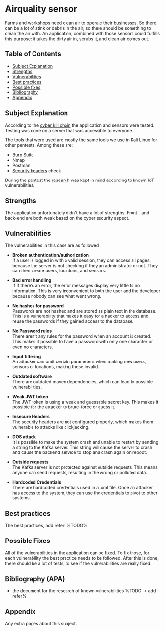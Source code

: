 # Airquality sensor

Farms and workshops need clean air to operate their businesses.
So there can be a lot of stink or debris in the air, so there should be something to clean the air with.
An application, combined with those sensors could fulfills this purpose: it takes the dirty air in, scrubs it, and clean air comes out.

## Table of Contents

- [Subject Explanation](#subject-explanation)
- [Strengths](#bibliography)
- [Vulnerabilities](#vulnerabilities)
- [Best practices](#best-practices)
- [Possible fixes](#possible-fixes)
- [Bibliography](#bibliography-apa)
- [Appendix](#appendix)

## Subject Explanation

According to the [cyber kill chain](https://www.varonis.com/blog/cyber-kill-chain/) the application and sensors were tested.
Testing was done on a server that was accessible to everyone.

The tools that were used are mostly the same tools we use in Kali Linux for other pentests. Among these are:
- Burp Suite
- Nmap
- Postman
- [Security headers](https://www.securityheaders.com) check

During the pentest the [research](https://fontys-intersect.github.io/research) was kept in mind according to known IoT vulnerabilities.

## Strengths

The application unfortunately didn't have a lot of strengths. Front - and back-end are both weak based on the
cyber security aspect.

## Vulnerabilities

The vulnerabilities in this case are as followed:

- **Broken authentication/authorization**<br />
If a user is logged in with a valid session, they can access all pages, because the server is not checking if they an administrator or not. They can then create users, locations, and sensors.

- **Bad error handling**<br />
If If there’s an error, the error messages display very little to no information. This is very inconvenient to both the user and the developer because nobody can see what went wrong.

- **No hashes for password**<br />
Passwords are not hashed and are stored as plain text in the database. This is a vulnerability that makes it easy for a hacker to access and reuse the passwords if they gained access to the database.

- **No Password rules**<br />
There aren’t any rules for the password when an account is created. This makes it possible to have a password with only one character or even no characters.

- **Input filtering** <br />
An attacker can omit certain parameters when making new users, sensors or locations, making these invalid.

- **Outdated software**<br />
There are outdated maven dependencies, which can lead to possible vulnerabilities.

- **Weak JWT token**<br />
The JWT token is using a weak and guessable secret key. This makes it possible for the attacker to brute-force or guess it.

- **Insecure Headers**<br />
The security headers are not configured properly, which makes them vulnerable to attacks like clickjacking.

- **DOS attack**<br />
It is possible to make the system crash and unable to restart by sending a string to the Kafka server. This string will cause the server to crash and cause the backend service to stop and crash again on reboot.

- **Outside requests**<br />
The Kafka server is not protected against outside requests. This means anyone can send requests, resulting in the wrong or polluted data.

- **Hardcoded Credentials**<br />
There are hardcoded credentials used in a .xml file. Once an attacker has access to the system, they can use the credentials to pivot to other systems.

## Best practices

The best practices, add refer! %TODO%

## Possible Fixes

All of the vulnerabilities in the application can be fixed. To fix those, for each vulnerability
the best practice needs to be followed. After this is done, there should be a lot of tests, to see if the vulnerabilities are
really fixed.

## Bibliography (APA)

- the document for the research of known vulnerabilities %TODO -> add refer%

## Appendix

Any extra pages about this subject.
